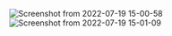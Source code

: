 ![Screenshot from 2022-07-19 15-00-58](https://user-images.githubusercontent.com/92001463/179821239-1bb8f0e3-abd6-4d02-81f6-6738ee067cc8.png)
![Screenshot from 2022-07-19 15-01-09](https://user-images.githubusercontent.com/92001463/179821247-1c74894d-2ded-4cad-a3b7-8f3177a481a8.png)
